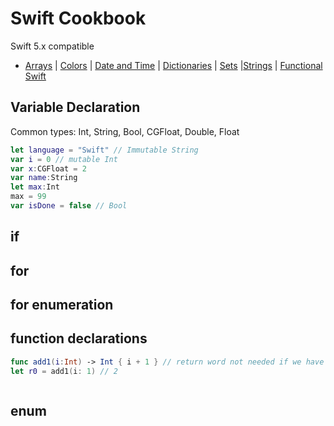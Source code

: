 # Swift Cookbook

Swift 5.x compatible

+ [Arrays](array.md) | [Colors](color.md) | [Date and Time](Dates/README.md) | [Dictionaries](dictionary.md) | [Sets](sets.md) |[Strings](strings.md) | [Functional Swift](functional.md)

## Variable Declaration

Common types: Int, String, Bool, CGFloat, Double, Float

```swift
let language = "Swift" // Immutable String
var i = 0 // mutable Int
var x:CGFloat = 2
var name:String
let max:Int
max = 99
var isDone = false // Bool
```

## if

## for


## for enumeration


## function declarations

```swift
func add1(i:Int) -> Int { i + 1 } // return word not needed if we have 1 expression
let r0 = add1(i: 1) // 2
```


```swift

```


## enum




